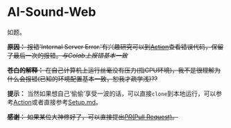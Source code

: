 # AI-Sound-Web
如题。

~~**原因：** 报错'Internal Server Error.'有兴趣研究可以到[Action](https://github.com/LemonFan-maker/AI-Sound-Web/actions/runs/3558541125/jobs/5977282136)查看错误代码，保留了最后一次的报错。*与Colab上报错基本一致*~~

~~**苍白的解释：** 在自己计算机上运行丝毫没有压力(指CPU环境)，我不是很理解为什么会报错(已知的环境配置基本一致，恕我才疏学浅)??~~

**提示：** 当然如果想自己‘偷偷’享受一波的话，可以直接`clone`到本地运行，可以参考[Action](https://github.com/LemonFan-maker/AI-Sound-Web/blob/master/.github/workflows/Service.yml)或者直接参考[Setup.md](./Setup.md)。

~~**感谢：** 如果某位大神修好了，可以直接提出[*PR*(Pull Request)](https://github.com/LemonFan-maker/AI-Sound-Web/pulls)。~~
